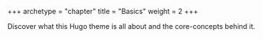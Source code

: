 +++
archetype = "chapter"
title = "Basics"
weight = 2
+++

Discover what this Hugo theme is all about and the core-concepts behind it.
